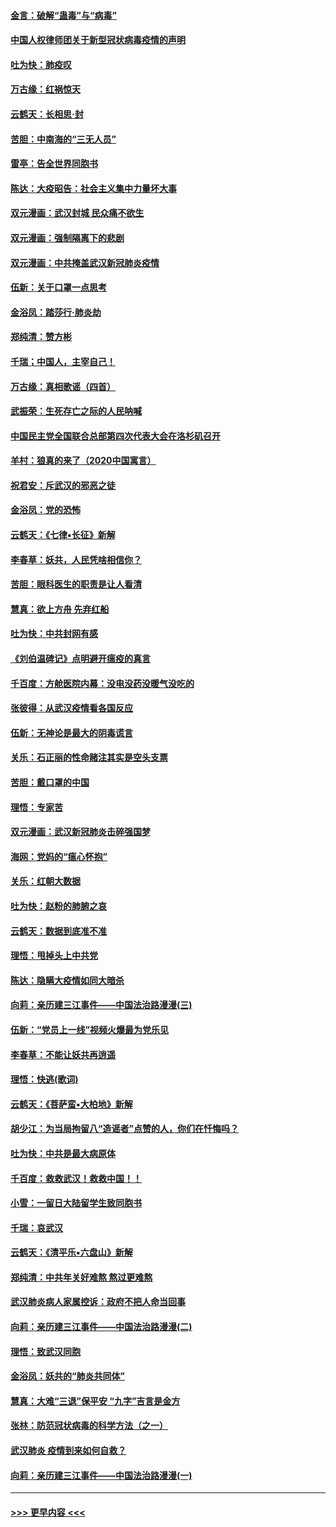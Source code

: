 #### [金言：破解“蛊毒”与“病毒”](../pages/nsc993/n11864103.md?t=02131302) 
#### [中国人权律师团关于新型冠状病毒疫情的声明](../pages/nsc993/n11864249.md?t=02131302) 
#### [吐为快：肺疫叹](../pages/nsc993/n11864027.md?t=02131302) 
#### [万古缘：红祸惊天](../pages/nsc993/n11864079.md?t=02131302) 
#### [云鹤天：长相思‧封](../pages/nsc993/n11864006.md?t=02131302) 
#### [苦胆：中南海的“三无人员”](../pages/nsc993/n11862997.md?t=02131302) 
#### [雷亭：告全世界同胞书](../pages/nsc993/n11862572.md?t=02131302) 
#### [陈达：大疫昭告：社会主义集中力量坏大事](../pages/nsc993/n11859419.md?t=02131302) 
#### [双元漫画：武汉封城 民众痛不欲生](../pages/nsc993/n11859287.md?t=02131302) 
#### [双元漫画：强制隔离下的悲剧](../pages/nsc993/n11859244.md?t=02131302) 
#### [双元漫画：中共掩盖武汉新冠肺炎疫情](../pages/nsc993/n11858249.md?t=02131302) 
#### [伍新：关于口罩一点思考](../pages/nsc993/n11859195.md?t=02131302) 
#### [金浴凤：踏莎行‧肺炎劫](../pages/nsc993/n11858227.md?t=02131302) 
#### [郑纯清：赞方彬](../pages/nsc993/n11856803.md?t=02131302) 
#### [千瑞；中国人，主宰自己！](../pages/nsc993/n11856793.md?t=02131302) 
#### [万古缘：真相歌谣（四首）](../pages/nsc993/n11856263.md?t=02131302) 
#### [武振荣：生死存亡之际的人民呐喊](../pages/nsc993/n11856256.md?t=02131302) 
#### [中国民主党全国联合总部第四次代表大会在洛杉矶召开](../pages/nsc993/n11856344.md?t=02131302) 
#### [羊村：狼真的来了（2020中国寓言）](../pages/nsc993/n11856229.md?t=02131302) 
#### [祝君安：斥武汉的邪恶之徒](../pages/nsc993/n11855861.md?t=02131302) 
#### [金浴凤：党的恐怖](../pages/nsc993/n11855849.md?t=02131302) 
#### [云鹤天：《七律▪长征》新解](../pages/nsc993/n11855479.md?t=02131302) 
#### [李春草：妖共，人民凭啥相信你？](../pages/nsc993/n11855196.md?t=02131302) 
#### [苦胆：眼科医生的职责是让人看清](../pages/nsc993/n11853840.md?t=02131302) 
#### [慧真：欲上方舟 先弃红船](../pages/nsc993/n11853483.md?t=02131302) 
#### [吐为快：中共封网有感](../pages/nsc993/n11852575.md?t=02131302) 
#### [《刘伯温碑记》点明避开瘟疫的真言](../pages/nsc993/n11852128.md?t=02131302) 
#### [千百度：方舱医院内幕：没电没药没暖气没吃的](../pages/nsc993/n11850211.md?t=02131302) 
#### [张彼得：从武汉疫情看各国反应](../pages/nsc993/n11850102.md?t=02131302) 
#### [伍新：无神论是最大的阴毒谎言](../pages/nsc993/n11846129.md?t=02131302) 
#### [关乐：石正丽的性命赌注其实是空头支票](../pages/nsc993/n11846109.md?t=02131302) 
#### [苦胆：戴口罩的中国](../pages/nsc993/n11845576.md?t=02131302) 
#### [理悟：专家苦](../pages/nsc993/n11845564.md?t=02131302) 
#### [双元漫画：武汉新冠肺炎击碎强国梦](../pages/nsc993/n11843320.md?t=02131302) 
#### [海网：党妈的“瘟心怀抱”](../pages/nsc993/n11840740.md?t=02131302) 
#### [关乐：红朝大数据](../pages/nsc993/n11840675.md?t=02131302) 
#### [吐为快：赵粉的肺腑之哀](../pages/nsc993/n11840618.md?t=02131302) 
#### [云鹤天：数据到底准不准](../pages/nsc993/n11840325.md?t=02131302) 
#### [理悟：甩掉头上中共党](../pages/nsc993/n11838826.md?t=02131302) 
#### [陈达：隐瞒大疫情如同大暗杀](../pages/nsc993/n11838771.md?t=02131302) 
#### [向莉：亲历建三江事件——中国法治路漫漫(三)](../pages/nsc993/n11831825.md?t=02131302) 
#### [伍新：“党员上一线”视频火爆最为党乐见](../pages/nsc993/n11838200.md?t=02131302) 
#### [李春草：不能让妖共再逍遥](../pages/nsc993/n11838102.md?t=02131302) 
#### [理悟：快逃(歌词)](../pages/nsc993/n11838083.md?t=02131302) 
#### [云鹤天：《菩萨蛮▪大柏地》新解](../pages/nsc993/n11838059.md?t=02131302) 
#### [胡少江：为当局拘留八“造谣者”点赞的人，你们在忏悔吗？](../pages/nsc993/n11836801.md?t=02131302) 
#### [吐为快：中共是最大病原体](../pages/nsc993/n11836748.md?t=02131302) 
#### [千百度：救救武汉！救救中国！！](../pages/nsc993/n11836145.md?t=02131302) 
#### [小雪：一留日大陆留学生致同胞书](../pages/nsc993/n11834624.md?t=02131302) 
#### [千瑞：哀武汉](../pages/nsc993/n11833647.md?t=02131302) 
#### [云鹤天：《清平乐▪六盘山》新解](../pages/nsc993/n11833611.md?t=02131302) 
#### [郑纯清：中共年关好难熬 熬过更难熬](../pages/nsc993/n11833489.md?t=02131302) 
#### [武汉肺炎病人家属控诉：政府不把人命当回事](../pages/nsc993/n11833205.md?t=02131302) 
#### [向莉：亲历建三江事件——中国法治路漫漫(二)](../pages/nsc993/n11829102.md?t=02131302) 
#### [理悟：致武汉同胞](../pages/nsc993/n11831522.md?t=02131302) 
#### [金浴凤：妖共的“肺炎共同体”](../pages/nsc993/n11829448.md?t=02131302) 
#### [慧真：大难“三退”保平安 “九字”吉言是金方](../pages/nsc993/n11829501.md?t=02131302) 
#### [张林：防范冠状病毒的科学方法（之一）](../pages/nsc993/n11828618.md?t=02131302) 
#### [武汉肺炎 疫情到来如何自救？](../pages/nsc993/n11827632.md?t=02131302) 
#### [向莉：亲历建三江事件——中国法治路漫漫(一)](../pages/nsc993/n11827190.md?t=02131302) 

----
#### [ >>> 更早内容 <<< ](../indexes/nsc993-earlier.md)
